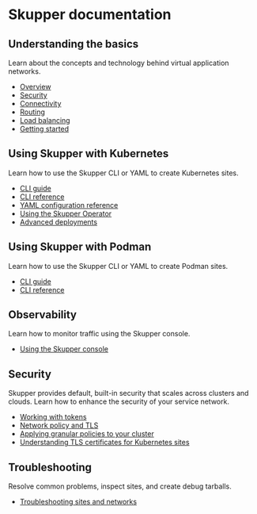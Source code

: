 # Skupper documentation

## Understanding the basics

Learn about the concepts and technology behind virtual application networks.

- [Overview](overview/index.html)
- [Security](overview/security.html)
- [Connectivity](overview/connectivity.html)
- [Routing](overview/routing.html)
- [Load balancing](overview/load.html)
- [Getting started]({{site.prefix}}/v1/start/index.html)

## Using Skupper with Kubernetes

Learn how to use the Skupper CLI or YAML to create Kubernetes sites.

- [CLI guide](cli/index.html)
- [CLI reference](kubernetes-reference/index.html)
- [YAML configuration reference](yaml/index.html)
- [Using the Skupper Operator](operator/index.html)
- [Advanced deployments](kubernetes/deployment-concerns.html)

## Using Skupper with Podman

Learn how to use the Skupper CLI or YAML to create Podman sites.

- [CLI guide](cli/podman.html)
- [CLI reference](podman-reference/index.html)

## Observability

Learn how to monitor traffic using the Skupper console.

- [Using the Skupper console](console/index.html)

## Security

Skupper provides default, built-in security that scales across clusters and clouds.
Learn how to enhance the security of your service network.

- [Working with tokens](cli/tokens.html)
- [Network policy and TLS](cli/native-security-options.html)
- [Applying granular policies to your cluster](policy/index.html)
- [Understanding TLS certificates for Kubernetes sites](kubernetes/con-tls.html)

## Troubleshooting

Resolve common problems, inspect sites, and create debug tarballs.

- [Troubleshooting sites and networks](troubleshooting/index.html)
